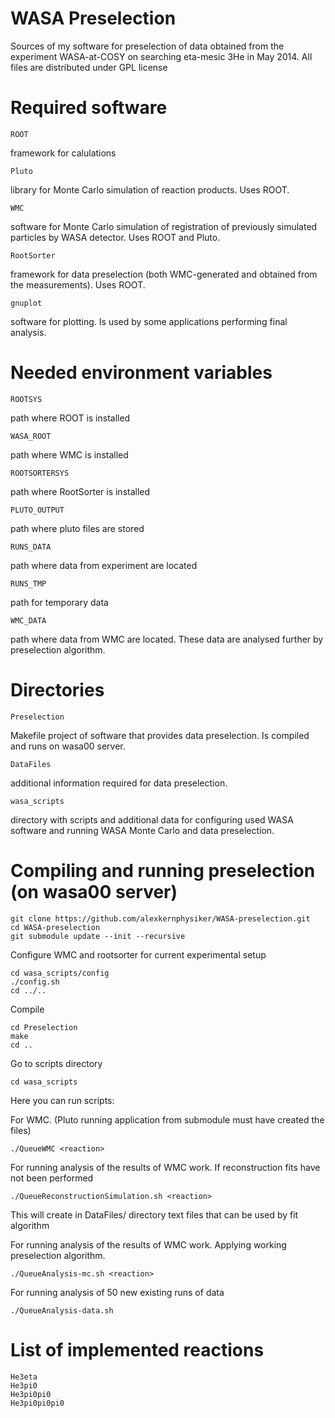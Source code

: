 WASA Preselection
=================
Sources of my software for preselection of data obtained from the experiment WASA-at-COSY on searching eta-mesic 3He in May 2014.
All files are distributed under GPL license



Required software
=================
    ROOT
framework for calulations

    Pluto
library for Monte Carlo simulation of reaction products. Uses ROOT.

    WMC
software for Monte Carlo simulation of registration of previously simulated particles by WASA detector. Uses ROOT and Pluto.

    RootSorter
framework for data preselection (both WMC-generated and obtained from the measurements). Uses ROOT.

    gnuplot
software for plotting. Is used by some applications performing final analysis.


Needed environment variables
============================
    ROOTSYS
path where ROOT is installed

    WASA_ROOT
path where WMC is installed

    ROOTSORTERSYS
path where RootSorter is installed

    PLUTO_OUTPUT
path where pluto files are stored

    RUNS_DATA
path where data from experiment are located

    RUNS_TMP
path for temporary data

    WMC_DATA
path where data from WMC are located. These data are analysed further by preselection algorithm.


Directories
===========
    Preselection
Makefile project of software that provides data preselection. Is compiled and runs on wasa00 server. 

    DataFiles
additional information required for data preselection.

    wasa_scripts
directory with scripts and additional data for configuring used WASA software and running WASA Monte Carlo and data preselection.



Compiling and running preselection (on wasa00 server)
============================================

    git clone https://github.com/alexkernphysiker/WASA-preselection.git
    cd WASA-preselection
    git submodule update --init --recursive
    
Configure WMC and rootsorter for current experimental setup
    
    cd wasa_scripts/config
    ./config.sh 
    cd ../..

Compile
    
    cd Preselection
    make
    cd ..
    
Go to scripts directory

    cd wasa_scripts
    
Here you can run scripts:

For WMC. (Pluto running application from submodule must have created the files)

    ./QueueWMC <reaction>

For running analysis of the results of WMC work. If reconstruction fits have not been performed

    ./QueueReconstructionSimulation.sh <reaction>

This will create in DataFiles/ directory text files that can be used by fit algorithm
    
    
For running analysis of the results of WMC work. Applying working preselection algorithm.

    ./QueueAnalysis-mc.sh <reaction>

For running analysis of 50 new existing runs of data

    ./QueueAnalysis-data.sh
    

List of implemented reactions
=============================

    He3eta
    He3pi0
    He3pi0pi0
    He3pi0pi0pi0
